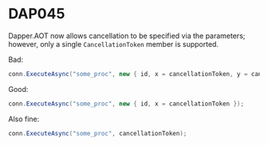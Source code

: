 ﻿# DAP045

Dapper.AOT now allows cancellation to be specified via the parameters; however, only a single `CancellationToken` member is supported.

Bad:

``` c#
conn.ExecuteAsync("some_proc", new { id, x = cancellationToken, y = cancellationToken });
```

Good:

``` c#
conn.ExecuteAsync("some_proc", new { id, x = cancellationToken });
```

Also fine:

``` c#
conn.ExecuteAsync("some_proc", cancellationToken);
```